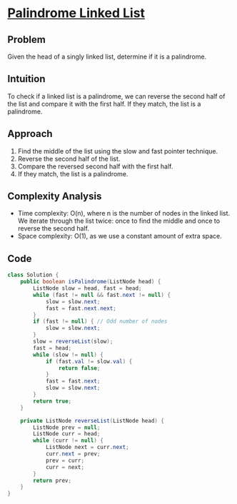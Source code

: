 
# [Palindrome Linked List](https://leetcode.com/problems/palindrome-linked-list/?envType=daily-question&envId=2024-03-22)
## Problem
Given the head of a singly linked list, determine if it is a palindrome.

## Intuition
To check if a linked list is a palindrome, we can reverse the second half of the list and compare it with the first half. If they match, the list is a palindrome.

## Approach
1. Find the middle of the list using the slow and fast pointer technique.
2. Reverse the second half of the list.
3. Compare the reversed second half with the first half.
4. If they match, the list is a palindrome.

## Complexity Analysis
- Time complexity: O(n), where n is the number of nodes in the linked list. We iterate through the list twice: once to find the middle and once to reverse the second half.
- Space complexity: O(1), as we use a constant amount of extra space.

## Code
```java
class Solution {
    public boolean isPalindrome(ListNode head) {
        ListNode slow = head, fast = head;
        while (fast != null && fast.next != null) {
            slow = slow.next;
            fast = fast.next.next;
        }
        if (fast != null) { // Odd number of nodes
            slow = slow.next;
        }
        slow = reverseList(slow);
        fast = head;
        while (slow != null) {
            if (fast.val != slow.val) {
                return false;
            }
            fast = fast.next;
            slow = slow.next;
        }
        return true;
    }

    private ListNode reverseList(ListNode head) {
        ListNode prev = null;
        ListNode curr = head;
        while (curr != null) {
            ListNode next = curr.next;
            curr.next = prev;
            prev = curr;
            curr = next;
        }
        return prev;
    }
}
```
